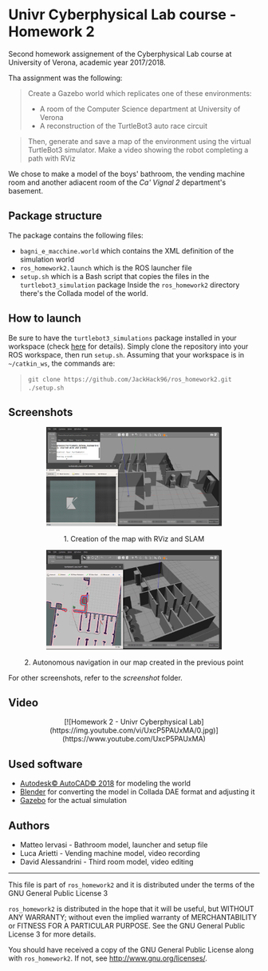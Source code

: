 # Univr Cyberphysical Lab course - Homework 2
Second homework assignement of the Cyberphysical Lab course at University of Verona, academic year 2017/2018.

Tha assignment was the following:
> Create a Gazebo world which replicates one of these environments:
> - A room of the Computer Science department at University of Verona
> - A reconstruction of the TurtleBot3 auto race circuit

> Then, generate and save a map of the environment using the virtual TurtleBot3 simulator.
> Make a video showing the robot completing a path with RViz

We chose to make a model of the boys' bathroom, the vending machine room and another adiacent room of the _Ca' Vignal 2_ department's basement.

## Package structure
The package contains the following files:
- `bagni_e_macchine.world` which contains the XML definition of the simulation world
- `ros_homework2.launch` which is the ROS launcher file
- `setup.sh` which is a Bash script that copies the files in the `turtlebot3_simulation` package
Inside the `ros_homework2` directory there's the Collada model of the world.

## How to launch
Be sure to have the `turtlebot3_simulations` package installed in your workspace (check [here](http://emanual.robotis.com/docs/en/platform/turtlebot3/simulation/) for details). 
Simply clone the repository into your ROS workspace, then run `setup.sh`.
Assuming that your workspace is in `~/catkin_ws`, the commands are:
> `git clone https://github.com/JackHack96/ros_homework2.git`  
> `./setup.sh`

## Screenshots
<p align="center">
  <img width="70%" height="40%" src="screenshot/scr4.png">
  <div align="center">1. Creation of the map with RViz and SLAM</div>
</p>

<p align="center">
  <img width="70%" height="40%" src="screenshot/scr6.png">
  <div align="center">2. Autonomous navigation in our map created in the previous point</div>
</p>

For other screenshots, refer to the _screenshot_ folder.

## Video
<p align="center">
[![Homework 2 - Univr Cyberphysical Lab](https://img.youtube.com/vi/UxcP5PAUxMA/0.jpg)](https://www.youtube.com/UxcP5PAUxMA)
</p>

## Used software
- [Autodesk© AutoCAD© 2018](https://www.autodesk.it/products/autocad/overview) for modeling the world
- [Blender](https://www.blender.org/) for converting the model in Collada DAE format and adjusting it
- [Gazebo](http://gazebosim.org/) for the actual simulation

## Authors
* Matteo Iervasi - Bathroom model, launcher and setup file
* Luca Arietti - Vending machine model, video recording
* David Alessandrini - Third room model, video editing

---
This file is part of `ros_homework2` and it is distributed under the terms of the GNU General Public License 3

`ros_homework2` is distributed in the hope that it will be useful, but WITHOUT ANY WARRANTY; without even the implied warranty of MERCHANTABILITY or FITNESS FOR A PARTICULAR PURPOSE. See the GNU General Public License 3 for more details.

You should have received a copy of the GNU General Public License along with `ros_homework2`. If not, see http://www.gnu.org/licenses/.
